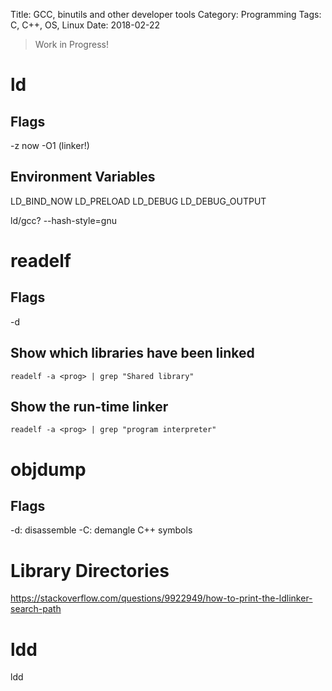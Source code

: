 Title: GCC, binutils and other developer tools
Category: Programming
Tags: C, C++, OS, Linux
Date: 2018-02-22

> Work in Progress!



# ld

## Flags
-z now
-O1 (linker!)

## Environment Variables

LD_BIND_NOW
LD_PRELOAD
LD_DEBUG
LD_DEBUG_OUTPUT


ld/gcc?
--hash-style=gnu

# readelf

## Flags

-d

## Show which libraries have been linked

`readelf -a <prog> | grep "Shared library"`

## Show the run-time linker

`readelf -a <prog> | grep "program interpreter"`

# objdump

## Flags

-d: disassemble
-C: demangle C++ symbols

# Library Directories
https://stackoverflow.com/questions/9922949/how-to-print-the-ldlinker-search-path


# ldd

ldd 
